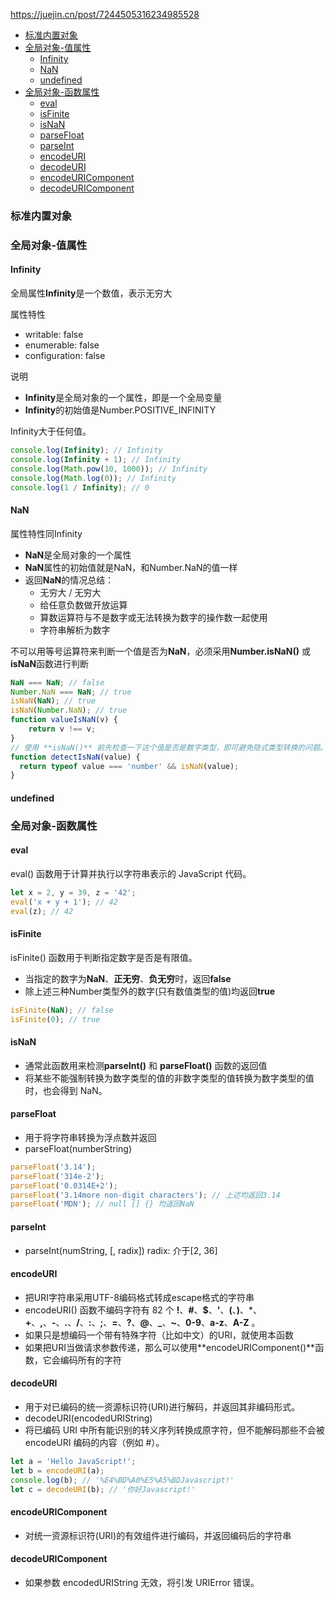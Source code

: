 https://juejin.cn/post/7244505316234985528
- [标准内置对象](#标准内置对象)
- [全局对象-值属性](#全局对象-值属性)
  - [Infinity](#infinity)
  - [NaN](#nan)
  - [undefined](#undefined)
- [全局对象-函数属性](#全局对象-函数属性)
  - [eval](#eval)
  - [isFinite](#isfinite)
  - [isNaN](#isnan)
  - [parseFloat](#parsefloat)
  - [parseInt](#parseint)
  - [encodeURI](#encodeuri)
  - [decodeURI](#decodeuri)
  - [encodeURIComponent](#encodeuricomponent)
  - [decodeURIComponent](#decodeuricomponent)


### 标准内置对象
### 全局对象-值属性
#### Infinity
全局属性**Infinity**是一个数值，表示无穷大

属性特性
+ writable: false
+ enumerable: false
+ configuration: false

说明
+ **Infinity**是全局对象的一个属性，即是一个全局变量
+ **Infinity**的初始值是Number.POSITIVE_INFINITY

Infinity大于任何值。

```javascript
console.log(Infinity); // Infinity
console.log(Infinity + 1); // Infinity
console.log(Math.pow(10, 1000)); // Infinity
console.log(Math.log(0)); // Infinity
console.log(1 / Infinity); // 0
```

#### NaN
属性特性同Infinity
+ **NaN**是全局对象的一个属性
+ **NaN**属性的初始值就是NaN，和Number.NaN的值一样
+ 返回**NaN**的情况总结：
  + 无穷大 / 无穷大
  + 给任意负数做开放运算
  + 算数运算符与不是数字或无法转换为数字的操作数一起使用
  + 字符串解析为数字

不可以用等号运算符来判断一个值是否为**NaN**，必须采用**Number.isNaN()** 或 **isNaN**函数进行判断
```javascript 
NaN === NaN; // false
Number.NaN === NaN; // true
isNaN(NaN); // true
isNaN(Number.NaN); // true
function valueIsNaN(v) {
    return v !== v;
}
// 使用 **isNaN()** 前先检查一下这个值是否是数字类型，即可避免隐式类型转换的问题。
function detectIsNaN(value) {
  return typeof value === 'number' && isNaN(value);
}
```

#### undefined

### 全局对象-函数属性
#### eval
eval() 函数用于计算并执行以字符串表示的 JavaScript 代码。
```javascript
let x = 2, y = 39, z = '42';
eval('x + y + 1'); // 42
eval(z); // 42
```

#### isFinite
isFinite() 函数用于判断指定数字是否是有限值。
+ 当指定的数字为**NaN**、**正无穷**、**负无穷**时，返回**false**
+ 除上述三种Number类型外的数字(只有数值类型的值)均返回**true**

```javascript
isFinite(NaN); // false
isFinite(0); // true
```

#### isNaN
+ 通常此函数用来检测**parseInt()** 和 **parseFloat()** 函数的返回值
+ 将某些不能强制转换为数字类型的值的非数字类型的值转换为数字类型的值时，也会得到 NaN。

#### parseFloat
+ 用于将字符串转换为浮点数并返回
+ parseFloat(numberString)
```javascript
parseFloat('3.14');
parseFloat('314e-2');
parseFloat('0.0314E+2');
parseFloat('3.14more non-digit characters'); // 上述均返回3.14
parseFloat('MDN'); // null [] {} 均返回NaN
```

#### parseInt
+ parseInt(numString, [, radix]) radix: 介于[2, 36]

#### encodeURI
+ 把URI字符串采用UTF-8编码格式转成escape格式的字符串
+ encodeURI() 函数不编码字符有 82 个 **!**、**#**、**$**、**'**、**(**、**)**、*、**+**、**,**、**-**、**.**、**/**、**:**、**;**、**=**、**?**、**@**、**_**、**~**、**0-9**、**a-z**、**A-Z** 。
+ 如果只是想编码一个带有特殊字符（比如中文）的URI，就使用本函数
+ 如果把URI当做请求参数传递，那么可以使用**encodeURIComponent()**函数，它会编码所有的字符

#### decodeURI
+ 用于对已编码的统一资源标识符(URI)进行解码，并返回其非编码形式。
+ decodeURI(encodedURIString)
+ 将已编码 URI 中所有能识别的转义序列转换成原字符，但不能解码那些不会被 encodeURI 编码的内容（例如 #）。
```javascript
let a = 'Hello JavaScript!';
let b = encodeURI(a);
console.log(b); // '%E4%BD%A0%E5%A5%BDJavascript!'
let c = decodeURI(b); // '你好Javascript!'
```

#### encodeURIComponent
+ 对统一资源标识符(URI)的有效组件进行编码，并返回编码后的字符串

#### decodeURIComponent
+ 如果参数 encodedURIString 无效，将引发 URIError 错误。